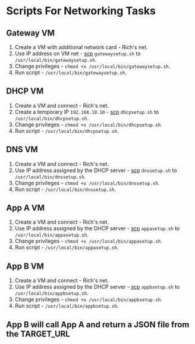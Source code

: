 # Scripts For Networking Tasks

## Gateway VM
1. Create a VM with additional network card - Rich's net.
2. Use IP address on VM net - [scp](https://www.redhat.com/sysadmin/secure-file-transfer-scp-sftp) `gatewaysetup.sh` to `/usr/local/bin/gatewaysetup.sh`.
3. Change privileges - `chmod +x /usr/local/bin/gatewaysetup.sh`.
4. Run script - `/usr/local/bin/gatewaysetup.sh`.

## DHCP VM
1. Create a VM and connect - Rich's net.
2. Create a temporary IP `192.168.10.10` - [scp](https://www.redhat.com/sysadmin/secure-file-transfer-scp-sftp) `dhcpsetup.sh` to `/usr/local/bin/dhcpsetup.sh`.
3. Change privileges - `chmod +x /usr/local/bin/dhcpsetup.sh`.
4. Run script - `/usr/local/bin/dhcpsetup.sh`.

## DNS VM
1. Create a VM and connect - Rich's net.
2. Use IP address assigned by the DHCP server - [scp](https://www.redhat.com/sysadmin/secure-file-transfer-scp-sftp) `dnssetup.sh` to `/usr/local/bin/dnssetup.sh`.
3. Change privileges - `chmod +x /usr/local/bin/dnssetup.sh`.
4. Run script - `/usr/local/bin/dnssetup.sh`.

## App A VM
1. Create a VM and connect - Rich's net.
2. Use IP address assigned by the DHCP server - [scp](https://www.redhat.com/sysadmin/secure-file-transfer-scp-sftp) `appasetup.sh` to `/usr/local/bin/appasetup.sh`.
3. Change privileges - `chmod +x /usr/local/bin/appasetup.sh`.
4. Run script - `/usr/local/bin/appasetup.sh`.

## App B VM
1. Create a VM and connect - Rich's net.
2. Use IP address assigned by the DHCP server - [scp](https://www.redhat.com/sysadmin/secure-file-transfer-scp-sftp) `appbsetup.sh` to `/usr/local/bin/appbsetup.sh`.
3. Change privileges - `chmod +x /usr/local/bin/appbsetup.sh`.
4. Run script - `/usr/local/bin/appbsetup.sh`.

## App B will call App A and return a JSON file from the TARGET_URL
